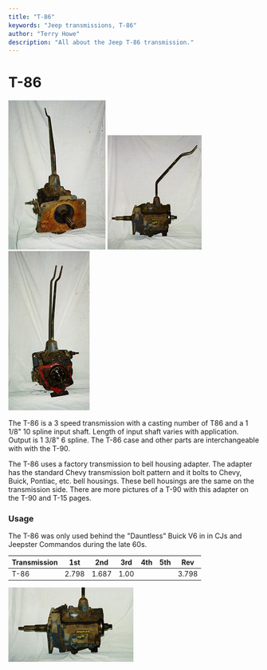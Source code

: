 ```yaml
---
title: "T-86"
keywords: "Jeep transmissions, T-86"
author: "Terry Howe"
description: "All about the Jeep T-86 transmission."
---
```

# T-86

![T-86 front](../../img/transmission/factory/t86f.jpg) ![T-86 side](../../img/transmission/factory/t86ds.jpg) ![T-86 back](../../img/transmission/factory/t86b.jpg)

The T-86 is a 3 speed transmission with a casting number of T86 and a 1 1/8" 10 spline input shaft. Length of input shaft varies with application. Output is 1 3/8" 6 spline. The T-86 case and other parts are interchangeable with with the T-90.

The T-86 uses a factory transmission to bell housing adapter. The adapter has the standard Chevy transmission bolt pattern and it bolts to Chevy, Buick, Pontiac, etc. bell housings. These bell housings are the same on the transmission side. There are more pictures of a T-90 with this adapter on the T-90 and T-15 pages.

### Usage

The T-86 was only used behind the "Dauntless" Buick V6 in in CJs and Jeepster Commandos during the late 60s.

| Transmission | 1st   | 2nd   | 3rd  | 4th | 5th | Rev   |
|--------------|-------|-------|------|-----|-----|-------|
| T-86         | 2.798 | 1.687 | 1.00 |     |     | 3.798 |

![T-86 drivers side](../../img/transmission/factory/t86dsc.jpg)